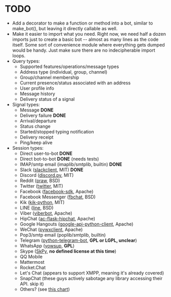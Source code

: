 # TODO

* Add a decorator to make a function or method into a bot, similar to
  make_bot(), but leaving it directly callable as well.
* Make it easier to import what you need. Right now, we need half a dozen
  imports just to create a basic bot -- almost as many lines as the code
  itself. Some sort of convenience module where everything gets dumped
  would be handy. Just make sure there are no indecipherable import loops.
* Query types:
    * Supported features/operations/message types
    * Address type (individual, group, channel)
    * Group/channel membership
    * Current presence/status associated with an address
    * User profile info
    * Message history
    * Delivery status of a signal
* Signal types:
    * Message **DONE**
    * Delivery failure **DONE**
    * Arrival/departure
    * Status change
    * Started/stopped typing notification
    * Delivery receipt
    * Ping/keep alive
* Session types:
    * Direct user-to-bot **DONE**
    * Direct bot-to-bot  **DONE** (needs tests)
    * IMAP/smtp email (imaplib/smtplib, builtin) **DONE**
    * Slack ([slackclient](https://github.com/slackapi/python-slackclient), MIT) **DONE**
    * Discord ([discord.py](https://github.com/Rapptz/discord.py), MIT)
    * Reddit ([praw](https://praw.readthedocs.io/en/latest/), BSD)
    * Twitter ([twitter](https://github.com/sixohsix/twitter), MIT)
    * Facebook ([facebook-sdk](http://facebook-sdk.readthedocs.io/en/latest/), Apache)
    * Facebook Messenger ([fbchat](https://github.com/carpedm20/fbchat), BSD)
    * Kik ([kik-python](https://github.com/kikinteractive/kik-python), MIT)
    * LINE ([line](https://carpedm20.github.io/line/), BSD)
    * Viber ([viberbot](https://developers.viber.com/docs/api/python-bot-api/), Apache)
    * HipChat ([ac-flask-hipchat](https://bitbucket.org/atlassianlabs/ac-flask-hipchat), 
        Apache)
    * Google Hangouts ([google-api-python-client](
        https://developers.google.com/api-client-library/python/apis/chat/v1), Apache)
    * WeChat ([pywxclient](https://github.com/justdoit0823/pywxclient), Apache)
    * Pop3/smtp email (poplib/smtplib, builtin)
    * Telegram ([python-telegram-bot](
        https://github.com/python-telegram-bot/python-telegram-bot), **GPL or LGPL, unclear**)
    * WhatsApp ([yowsup](https://github.com/tgalal/yowsup), **GPL**)
    * Skype ([SkPy](https://pypi.org/project/SkPy/), **no defined license at this time**)
    * QQ Mobile
    * Mattermost
    * Rocket.Chat
    * Let's Chat (appears to support XMPP, meaning it's already covered)
    * SnapChat (these guys actively sabotage any library accessing their API. skip it)
    * Others? (see [this chart](
        https://www.statista.com/statistics/258749/most-popular-global-mobile-messenger-apps/))
